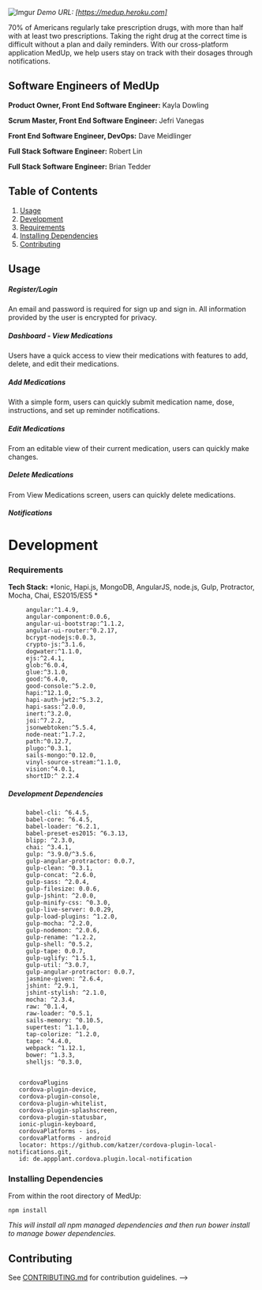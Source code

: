 ![Imgur](https://s32.postimg.org/459zk986t/medup_lanscape.jpg)
*Demo URL: [https://medup.heroku.com]*

70% of Americans regularly take prescription drugs, with more than half with at least two prescriptions.  Taking the right drug at the correct time is difficult without a plan and daily reminders. With our cross-platform application MedUp, we help users stay on track with their dosages through notifications.


## Software Engineers of MedUp

**Product Owner, Front End Software Engineer:** Kayla Dowling

**Scrum Master, Front End Software Engineer:** Jefri Vanegas

**Front End Software Engineer, DevOps:** Dave Meidlinger

**Full Stack Software Engineer:** Robert Lin

**Full Stack Software Engineer:** Brian Tedder



## Table of Contents

1. [Usage](#Usage)
2. [Development](#development)
  1. [Requirements](#requirements)
  2. [Installing Dependencies](#installing-dependencies)
4. [Contributing](#contributing)

## Usage

##### Register/Login

An email and password is required for sign up and sign in. All information provided by the user is encrypted for privacy.

##### Dashboard - View Medications

Users have a quick access to view their medications with features to add, delete, and edit their medications. 

##### Add Medications

With a simple form, users can quickly submit medication name, dose, instructions, and set up reminder notifications. 

##### Edit Medications

From an editable view of their current medication, users can quickly make changes.

##### Delete Medications

From View Medications screen, users can quickly  delete medications.


##### Notifications


# Development

### Requirements
**Tech Stack:** *Ionic, Hapi.js, MongoDB, AngularJS, node.js, Gulp, Protractor, Mocha, Chai, ES2015/ES5 *
```
     angular:^1.4.9,
     angular-component:0.0.6,
     angular-ui-bootstrap:^1.1.2,
     angular-ui-router:^0.2.17,
     bcrypt-nodejs:0.0.3,
     crypto-js:^3.1.6,
     dogwater:^1.1.0,
     ejs:^2.4.1,
     glob:^6.0.4,
     glue:^3.1.0,
     good:^6.4.0,
     good-console:^5.2.0,
     hapi:^12.1.0,
     hapi-auth-jwt2:^5.3.2,
     hapi-sass:^2.0.0,
     inert:^3.2.0,
     joi:^7.2.2,
     jsonwebtoken:^5.5.4,
     node-neat:^1.7.2,
     path:^0.12.7,
     plugo:^0.3.1,
     sails-mongo:^0.12.0,
     vinyl-source-stream:^1.1.0,
     vision:^4.0.1,
     shortID:^ 2.2.4
```


##### Development Dependencies
```
     babel-cli: ^6.4.5,
     babel-core: ^6.4.5,
     babel-loader: ^6.2.1,
     babel-preset-es2015: ^6.3.13,
     blipp: ^2.3.0,
     chai: ^3.4.1,
     gulp: ^3.9.0/^3.5.6,
     gulp-angular-protractor: 0.0.7,
     gulp-clean: ^0.3.1,
     gulp-concat: ^2.6.0,
     gulp-sass: ^2.0.4,
     gulp-filesize: 0.0.6,
     gulp-jshint: ^2.0.0,
     gulp-minify-css: ^0.3.0,
     gulp-live-server: 0.0.29,
     gulp-load-plugins: ^1.2.0,
     gulp-mocha: ^2.2.0,
     gulp-nodemon: ^2.0.6,
     gulp-rename: ^1.2.2,
     gulp-shell: ^0.5.2,
     gulp-tape: 0.0.7,
     gulp-uglify: ^1.5.1,
     gulp-util: ^3.0.7,
     gulp-angular-protractor: 0.0.7, 
     jasmine-given: ^2.6.4,
     jshint: ^2.9.1,
     jshint-stylish: ^2.1.0,
     mocha: ^2.3.4,
     raw: ^0.1.4,
     raw-loader: ^0.5.1,
     sails-memory: ^0.10.5,
     supertest: ^1.1.0,
     tap-colorize: ^1.2.0,
     tape: ^4.4.0,
     webpack: ^1.12.1,
     bower: ^1.3.3,
     shelljs: ^0.3.0,


   cordovaPlugins
   cordova-plugin-device,
   cordova-plugin-console,
   cordova-plugin-whitelist,
   cordova-plugin-splashscreen,
   cordova-plugin-statusbar,
   ionic-plugin-keyboard,
   cordovaPlatforms - ios,
   cordovaPlatforms - android 
   locator: https://github.com/katzer/cordova-plugin-local-notifications.git,
   id: de.appplant.cordova.plugin.local-notification   
```
     

### Installing Dependencies

From within the root directory of MedUp:

```
npm install
```
*This will install all npm managed dependencies and then run bower install to manage bower dependencies.*

## Contributing

See [CONTRIBUTING.md](CONTRIBUTING.md) for contribution guidelines. -->